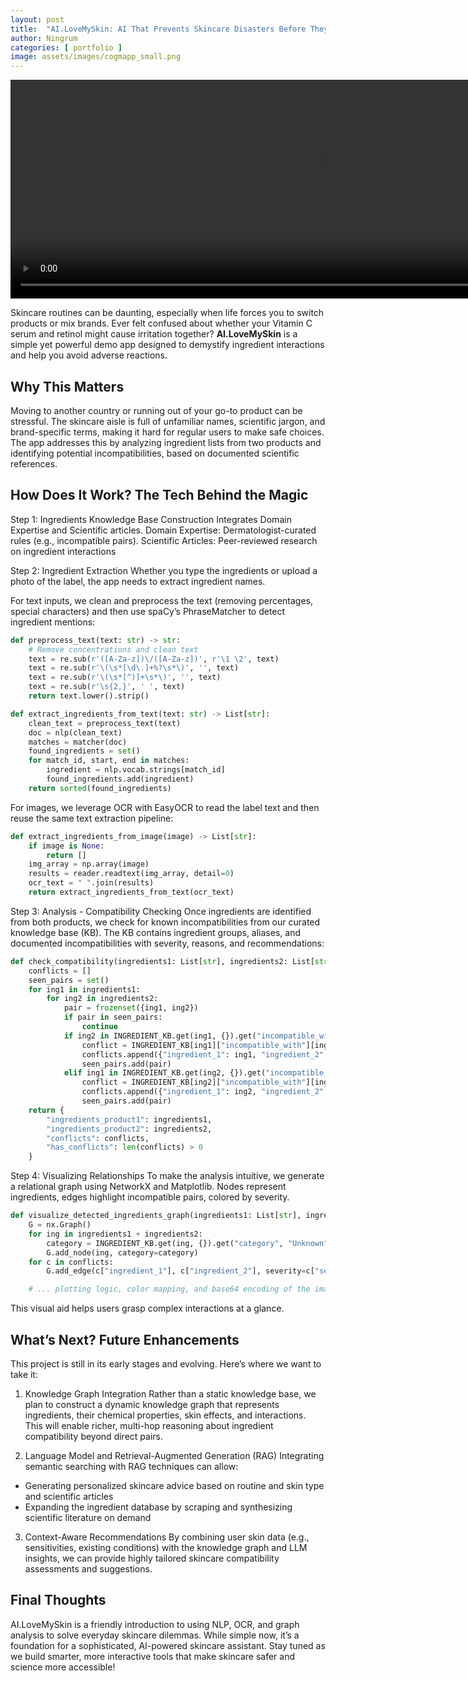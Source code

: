 ```yaml
---
layout: post
title:  "AI.LoveMySkin: AI That Prevents Skincare Disasters Before They Happen"
author: Ningrum
categories: [ portfolio ]
image: assets/images/cogmapp_small.png
---
```


<video width="1000" height="350" controls>
  <source src="../assets/images/AILoveMySkin.mp4" type="video/mp4">
</video>

Skincare routines can be daunting, especially when life forces you to switch products or mix brands. Ever felt confused about whether your Vitamin C serum and retinol might cause irritation together? **AI.LoveMySkin** is a simple yet powerful demo app designed to demystify ingredient interactions and help you avoid adverse reactions.

## Why This Matters
Moving to another country or running out of your go-to product can be stressful. The skincare aisle is full of unfamiliar names, scientific jargon, and brand-specific terms, making it hard for regular users to make safe choices. The app addresses this by analyzing ingredient lists from two products and identifying potential incompatibilities, based on documented scientific references.

## How Does It Work? The Tech Behind the Magic

Step 1: Ingredients Knowledge Base Construction
Integrates Domain Expertise and Scientific articles.
Domain Expertise: Dermatologist-curated rules (e.g., incompatible pairs).
Scientific Articles: Peer-reviewed research on ingredient interactions

Step 2: Ingredient Extraction
Whether you type the ingredients or upload a photo of the label, the app needs to extract ingredient names.

For text inputs, we clean and preprocess the text (removing percentages, special characters) and then use spaCy’s PhraseMatcher to detect ingredient mentions:

``` python
def preprocess_text(text: str) -> str:
    # Remove concentrations and clean text
    text = re.sub(r'([A-Za-z])\/([A-Za-z])', r'\1 \2', text)
    text = re.sub(r'\(\s*[\d\.]+%?\s*\)', '', text)
    text = re.sub(r'\(\s*[^)]+\s*\)', '', text)
    text = re.sub(r'\s{2,}', ' ', text)
    return text.lower().strip()

def extract_ingredients_from_text(text: str) -> List[str]:
    clean_text = preprocess_text(text)
    doc = nlp(clean_text)
    matches = matcher(doc)
    found_ingredients = set()
    for match_id, start, end in matches:
        ingredient = nlp.vocab.strings[match_id]
        found_ingredients.add(ingredient)
    return sorted(found_ingredients)
```

For images, we leverage OCR with EasyOCR to read the label text and then reuse the same text extraction pipeline:

``` python
def extract_ingredients_from_image(image) -> List[str]:
    if image is None:
        return []
    img_array = np.array(image)
    results = reader.readtext(img_array, detail=0)
    ocr_text = " ".join(results)
    return extract_ingredients_from_text(ocr_text)
```

Step 3: Analysis - Compatibility Checking
Once ingredients are identified from both products, we check for known incompatibilities from our curated knowledge base (KB). The KB contains ingredient groups, aliases, and documented incompatibilities with severity, reasons, and recommendations:

``` python
def check_compatibility(ingredients1: List[str], ingredients2: List[str]) -> Dict:
    conflicts = []
    seen_pairs = set()
    for ing1 in ingredients1:
        for ing2 in ingredients2:
            pair = frozenset({ing1, ing2})
            if pair in seen_pairs:
                continue
            if ing2 in INGREDIENT_KB.get(ing1, {}).get("incompatible_with", {}):
                conflict = INGREDIENT_KB[ing1]["incompatible_with"][ing2]
                conflicts.append({"ingredient_1": ing1, "ingredient_2": ing2, **conflict})
                seen_pairs.add(pair)
            elif ing1 in INGREDIENT_KB.get(ing2, {}).get("incompatible_with", {}):
                conflict = INGREDIENT_KB[ing2]["incompatible_with"][ing1]
                conflicts.append({"ingredient_1": ing2, "ingredient_2": ing1, **conflict})
                seen_pairs.add(pair)
    return {
        "ingredients_product1": ingredients1,
        "ingredients_product2": ingredients2,
        "conflicts": conflicts,
        "has_conflicts": len(conflicts) > 0
    }
```

Step 4: Visualizing Relationships
To make the analysis intuitive, we generate a relational graph using NetworkX and Matplotlib. Nodes represent ingredients, edges highlight incompatible pairs, colored by severity.

``` python
def visualize_detected_ingredients_graph(ingredients1: List[str], ingredients2: List[str], conflicts: List[Dict]) -> str:
    G = nx.Graph()
    for ing in ingredients1 + ingredients2:
        category = INGREDIENT_KB.get(ing, {}).get("category", "Unknown")
        G.add_node(ing, category=category)
    for c in conflicts:
        G.add_edge(c["ingredient_1"], c["ingredient_2"], severity=c["severity"])

    # ... plotting logic, color mapping, and base64 encoding of the image ...
```

This visual aid helps users grasp complex interactions at a glance.


## What’s Next? Future Enhancements

This project is still in its early stages and evolving. Here’s where we want to take it:

1. Knowledge Graph Integration
Rather than a static knowledge base, we plan to construct a dynamic knowledge graph that represents ingredients, their chemical properties, skin effects, and interactions. This will enable richer, multi-hop reasoning about ingredient compatibility beyond direct pairs.

2. Language Model and Retrieval-Augmented Generation (RAG)
Integrating semantic searching with RAG techniques can allow:

- Generating personalized skincare advice based on routine and skin type and scientific articles
- Expanding the ingredient database by scraping and synthesizing scientific literature on demand

3. Context-Aware Recommendations
By combining user skin data (e.g., sensitivities, existing conditions) with the knowledge graph and LLM insights, we can provide highly tailored skincare compatibility assessments and suggestions.

## Final Thoughts
AI.LoveMySkin is a friendly introduction to using NLP, OCR, and graph analysis to solve everyday skincare dilemmas. While simple now, it’s a foundation for a sophisticated, AI-powered skincare assistant. Stay tuned as we build smarter, more interactive tools that make skincare safer and science more accessible!

